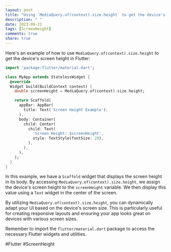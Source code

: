 ```yaml
---
layout: post
title: "Using `MediaQuery.of(context).size.height` to get the device's screen height"
description: " "
date: 2023-09-22
tags: [ScreenHeight]
comments: true
share: true
---
```


Here's an example of how to use `MediaQuery.of(context).size.height` to get the device's screen height in Flutter:

```dart
import 'package:flutter/material.dart';

class MyApp extends StatelessWidget {
  @override
  Widget build(BuildContext context) {
    double screenHeight = MediaQuery.of(context).size.height;

    return Scaffold(
      appBar: AppBar(
        title: Text('Screen Height Example'),
      ),
      body: Container(
        child: Center(
          child: Text(
            'Screen Height: $screenHeight',
            style: TextStyle(fontSize: 20),
          ),
        ),
      ),
    );
  }
}
```

In this example, we have a `Scaffold` widget that displays the screen height in its body. By accessing `MediaQuery.of(context).size.height`, we assign the device's screen height to the `screenHeight` variable. We then display this value using a `Text` widget in the center of the screen.

By utilizing `MediaQuery.of(context).size.height`, you can dynamically adapt your UI based on the device's screen size. This is particularly useful for creating responsive layouts and ensuring your app looks great on devices with various screen sizes.

Remember to import the `flutter/material.dart` package to access the necessary Flutter widgets and utilities.

#Flutter #ScreenHeight